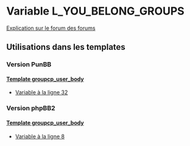 # Variable L_YOU_BELONG_GROUPS
[Explication sur le forum des forums](http://forum.forumactif.com/t294113-listing-des-variables#L_YOU_BELONG_GROUPS)
## Utilisations dans les templates
### Version PunBB
#### [Template groupcp_user_body](punbb/groupcp_user_body.md)
* [Variable à la ligne 32](../punbb/groupcp_user_body.tpl#L32)
### Version phpBB2
#### [Template groupcp_user_body](subsilver/groupcp_user_body.md)
* [Variable à la ligne 8](../subsilver/groupcp_user_body.tpl#L8)